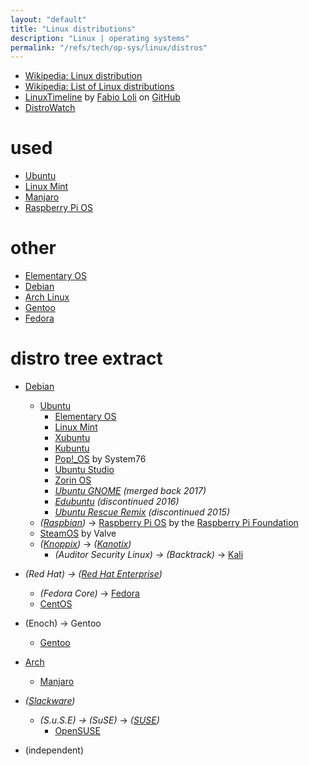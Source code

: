 ```yaml
---
layout: "default"
title: "Linux distributions"
description: "Linux | operating systems"
permalink: "/refs/tech/op-sys/linux/distros"
---
```


- [Wikipedia: Linux distribution](https://en.wikipedia.org/wiki/Linux_distribution)
- [Wikipedia: List of Linux distributions](https://en.wikipedia.org/wiki/List_of_Linux_distributions)
- [LinuxTimeline](https://github.com/FabioLolix/linuxtimeline) by [Fabio Loli](https://github.com/FabioLolix) on [GitHub](https://github.com)
- [DistroWatch](https://distrowatch.com/)

# used

- [Ubuntu](ubuntu.md)
- [Linux Mint](mint.md)
- [Manjaro](manjaro.md)
- [Raspberry Pi OS](raspbian.md)

# other

- [Elementary OS](elementary.md)
- [Debian](debian.md)
- [Arch Linux](arch.md)
- [Gentoo](gentoo.md)
- [Fedora](fedora.md)

# distro tree extract

- [Debian](https://www.debian.org)
    - [Ubuntu](https://ubuntu.com)
        - [Elementary OS](https://elementary.io)
        - [Linux Mint](https://www.linuxmint.com)
        - [Xubuntu](https://xubuntu.org)
        - [Kubuntu](https://kubuntu.org)
        - [Pop!_OS](https://pop.system76.com) by System76
        - [Ubuntu Studio](https://ubuntustudio.org)
        - [Zorin OS](https://zorinos.com/)
        - *[Ubuntu GNOME](http://www.ubuntugnome.org) (merged back 2017)*
        - *[Edubuntu](http://edubuntu.org/) (discontinued 2016)*
        - *[Ubuntu Rescue Remix](http://ubuntu-rescue-remix.org) (discontinued 2015)*
    - *([Raspbian](http://raspbian.org))* -> [Raspberry Pi OS](https://www.raspberrypi.org/downloads/raspberry-pi-os/) by the [Raspberry Pi Foundation](https://www.raspberrypi.org)
    - [SteamOS](https://store.steampowered.com/steamos/) by Valve
    - *([Knoppix](http://knoppix.net))* -> *([Kanotix](http://www.kanotix.com))*
        - *(Auditor Security Linux) -> (Backtrack)* -> [Kali](https://www.kali.org)

- *(Red Hat) -> ([Red Hat Enterprise](https://www.redhat.com/en))*
    - *(Fedora Core)* -> [Fedora](https://getfedora.org)
    - [CentOS](https://www.centos.org)

- (Enoch) -> Gentoo
    - [Gentoo](http://www.gentoo.org)

- [Arch](https://www.archlinux.org/)
    - [Manjaro](https://manjaro.org)

- *([Slackware](http://www.slackware.com))*
    - *(S.u.S.E) -> (SuSE)* -> *([SUSE](https://www.suse.com))*
        - [OpenSUSE](https://www.opensuse.org)

- (independent)
